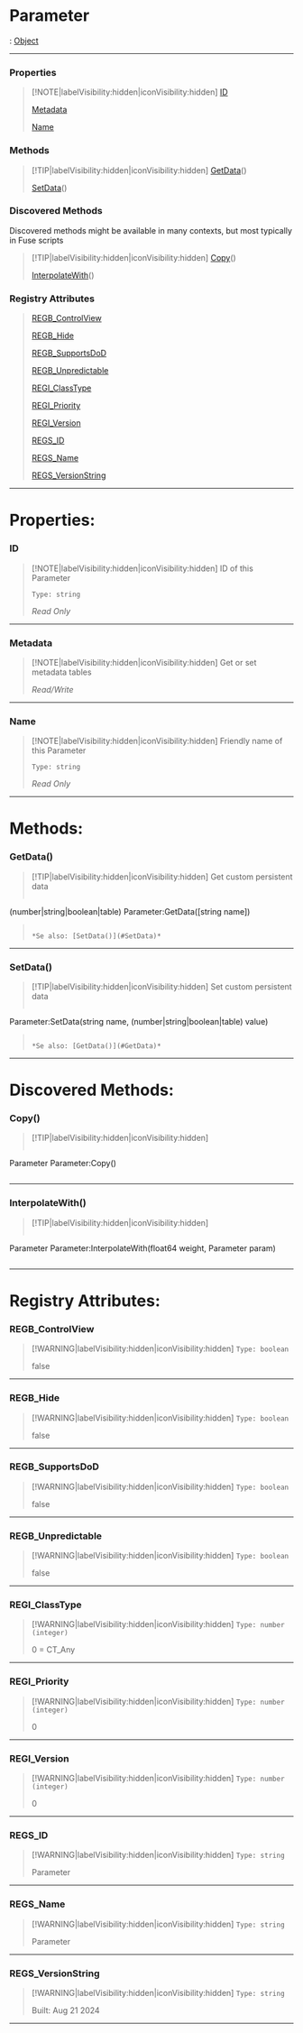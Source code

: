 # Parameter
 : [Object](Object.md)
___
### Properties  
> [!NOTE|labelVisibility:hidden|iconVisibility:hidden]
> [ID](#ID)
>
> [Metadata](#Metadata)
>
> [Name](#Name)
>
### Methods  
> [!TIP|labelVisibility:hidden|iconVisibility:hidden]
> [GetData](#GetData)()
>
> [SetData](#SetData)()
>
### Discovered Methods  
Discovered methods might be available in many contexts, but most typically in Fuse scripts  
> [!TIP|labelVisibility:hidden|iconVisibility:hidden]
> [Copy](#Copy)()
>
> [InterpolateWith](#InterpolateWith)()
>
### Registry Attributes
> [REGB_ControlView](#REGB_ControlView)
>
> [REGB_Hide](#REGB_Hide)
>
> [REGB_SupportsDoD](#REGB_SupportsDoD)
>
> [REGB_Unpredictable](#REGB_Unpredictable)
>
> [REGI_ClassType](#REGI_ClassType)
>
> [REGI_Priority](#REGI_Priority)
>
> [REGI_Version](#REGI_Version)
>
> [REGS_ID](#REGS_ID)
>
> [REGS_Name](#REGS_Name)
>
> [REGS_VersionString](#REGS_VersionString)
>
___

# Properties: <!-- {docsify-ignore} -->

### ID
> [!NOTE|labelVisibility:hidden|iconVisibility:hidden]
> ID of this Parameter
>
> `Type: string`
>
> *<span class="read_only">Read Only</span>*
>
___

### Metadata
> [!NOTE|labelVisibility:hidden|iconVisibility:hidden]
> Get or set metadata tables
>
> *<span class="read_write">Read/Write</span>*
>
___

### Name
> [!NOTE|labelVisibility:hidden|iconVisibility:hidden]
> Friendly name of this Parameter
>
> `Type: string`
>
> *<span class="read_only">Read Only</span>*
>
___


# Methods: <!-- {docsify-ignore} -->

### GetData()
> [!TIP|labelVisibility:hidden|iconVisibility:hidden]
> Get custom persistent data
>
> ```php
(number|string|boolean|table) Parameter:GetData([string name])
> ```
>
> *Se also: [SetData()](#SetData)*
___

### SetData()
> [!TIP|labelVisibility:hidden|iconVisibility:hidden]
> Set custom persistent data
>
> ```php
 Parameter:SetData(string name, (number|string|boolean|table) value)
> ```
>
> *Se also: [GetData()](#GetData)*
___


# Discovered Methods: <!-- {docsify-ignore} -->

### Copy()
> [!TIP|labelVisibility:hidden|iconVisibility:hidden]
> ```php
Parameter Parameter:Copy()
> ```
>
___

### InterpolateWith()
> [!TIP|labelVisibility:hidden|iconVisibility:hidden]
> ```php
Parameter Parameter:InterpolateWith(float64 weight, Parameter param)
> ```
>
___


# Registry Attributes: <!-- {docsify-ignore} -->

### REGB_ControlView
> [!WARNING|labelVisibility:hidden|iconVisibility:hidden]
> `Type: boolean`
>
> false
>
___

### REGB_Hide
> [!WARNING|labelVisibility:hidden|iconVisibility:hidden]
> `Type: boolean`
>
> false
>
___

### REGB_SupportsDoD
> [!WARNING|labelVisibility:hidden|iconVisibility:hidden]
> `Type: boolean`
>
> false
>
___

### REGB_Unpredictable
> [!WARNING|labelVisibility:hidden|iconVisibility:hidden]
> `Type: boolean`
>
> false
>
___

### REGI_ClassType
> [!WARNING|labelVisibility:hidden|iconVisibility:hidden]
> `Type: number (integer)`
>
> 0 = CT_Any
>
___

### REGI_Priority
> [!WARNING|labelVisibility:hidden|iconVisibility:hidden]
> `Type: number (integer)`
>
> 0
>
___

### REGI_Version
> [!WARNING|labelVisibility:hidden|iconVisibility:hidden]
> `Type: number (integer)`
>
> 0
>
___

### REGS_ID
> [!WARNING|labelVisibility:hidden|iconVisibility:hidden]
> `Type: string`
>
> Parameter
>
___

### REGS_Name
> [!WARNING|labelVisibility:hidden|iconVisibility:hidden]
> `Type: string`
>
> Parameter
>
___

### REGS_VersionString
> [!WARNING|labelVisibility:hidden|iconVisibility:hidden]
> `Type: string`
>
> Built: Aug 21 2024
>
___

